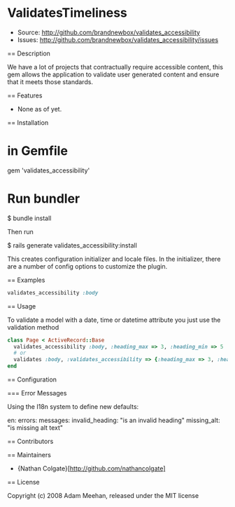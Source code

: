 # ValidatesTimeliness

* Source:  http://github.com/brandnewbox/validates_accessibility
* Issues:  http://github.com/brandnewbox/validates_accessibility/issues

== Description

We have a lot of projects that contractually require accessible content, this gem allows the application to validate user generated content and ensure that it meets those standards.

== Features

* None as of yet.

== Installation

  # in Gemfile
  gem 'validates_accessibility'

  # Run bundler
  $ bundle install

Then run
  
  $ rails generate validates_accessibility:install

This creates configuration initializer and locale files. In the initializer, there are a number of config
options to customize the plugin.

== Examples

```Ruby
validates_accessibility :body
```

== Usage

To validate a model with a date, time or datetime attribute you just use the
validation method

```Ruby
class Page < ActiveRecord::Base
  validates_accessibility :body, :heading_max => 3, :heading_min => 5
  # or
  validates :body, :validates_accessibility => {:heading_max => 3, :heading_min => 5}
end
```

== Configuration

=== Error Messages

Using the I18n system to define new defaults:

  en:
    errors:
      messages:
        invalid_heading: "is an invalid heading"
        missing_alt: "is missing alt text"

== Contributors

== Maintainers

* {Nathan Colgate}[http://github.com/nathancolgate]


== License

Copyright (c) 2008 Adam Meehan, released under the MIT license
